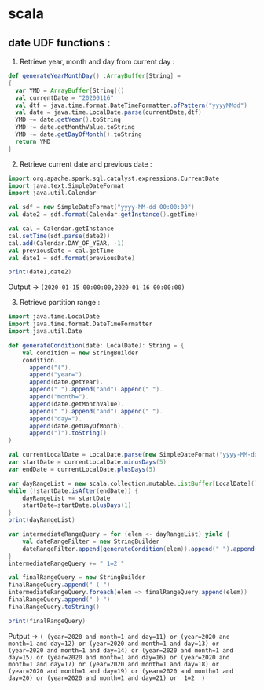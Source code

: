 # scala

## date UDF functions :

1. Retrieve year, month and day from current day : 

```scala
def generateYearMonthDay() :ArrayBuffer[String] =
{
  var YMD = ArrayBuffer[String]()
  val currentDate = "20200116"
  val dtf = java.time.format.DateTimeFormatter.ofPattern("yyyyMMdd")
  val date = java.time.LocalDate.parse(currentDate,dtf)
  YMD += date.getYear().toString
  YMD += date.getMonthValue.toString
  YMD += date.getDayOfMonth().toString
  return YMD
}
```
2. Retrieve current date and previous date :
```scala
import org.apache.spark.sql.catalyst.expressions.CurrentDate
import java.text.SimpleDateFormat
import java.util.Calendar

val sdf = new SimpleDateFormat("yyyy-MM-dd 00:00:00")
val date2 = sdf.format(Calendar.getInstance().getTime)

val cal = Calendar.getInstance
cal.setTime(sdf.parse(date2))
cal.add(Calendar.DAY_OF_YEAR, -1)
val previousDate = cal.getTime
val date1 = sdf.format(previousDate)

print(date1,date2)
```
Output -> `(2020-01-15 00:00:00,2020-01-16 00:00:00)`

3. Retrieve partition range :
```scala
import java.time.LocalDate
import java.time.format.DateTimeFormatter
import java.util.Date

def generateCondition(date: LocalDate): String = {
    val condition = new StringBuilder
    condition.
      append("(").
      append("year=").
      append(date.getYear).
      append(" ").append("and").append(" ").
      append("month=").
      append(date.getMonthValue).
      append(" ").append("and").append(" ").
      append("day=").
      append(date.getDayOfMonth).
      append(")").toString()
}

val currentLocalDate = LocalDate.parse(new SimpleDateFormat("yyyy-MM-dd").format(new Date()), DateTimeFormatter.ofPattern("yyyy-MM-dd"))
var startDate = currentLocalDate.minusDays(5)
var endDate = currentLocalDate.plusDays(5)

var dayRangeList = new scala.collection.mutable.ListBuffer[LocalDate]()
while (!startDate.isAfter(endDate)) {
    dayRangeList += startDate
    startDate=startDate.plusDays(1)
}
print(dayRangeList)

var intermediateRangeQuery = for (elem <- dayRangeList) yield {
    val dateRangeFilter = new StringBuilder
    dateRangeFilter.append(generateCondition(elem)).append(" ").append("or").append(" ").toString()
}
intermediateRangeQuery += " 1=2 "

val finalRangeQuery = new StringBuilder
finalRangeQuery.append(" ( ")
intermediateRangeQuery.foreach(elem => finalRangeQuery.append(elem))
finalRangeQuery.append(" ) ")
finalRangeQuery.toString()

print(finalRangeQuery)
```

Putput -> `( (year=2020 and month=1 and day=11) or (year=2020 and month=1 and day=12) or (year=2020 and month=1 and day=13) or (year=2020 and month=1 and day=14) or (year=2020 and month=1 and day=15) or (year=2020 and month=1 and day=16) or (year=2020 and month=1 and day=17) or (year=2020 and month=1 and day=18) or (year=2020 and month=1 and day=19) or (year=2020 and month=1 and day=20) or (year=2020 and month=1 and day=21) or  1=2  )`

